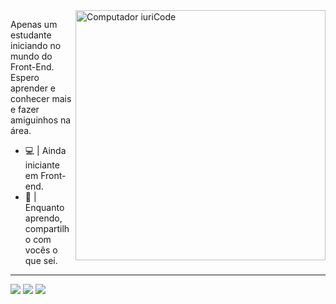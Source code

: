 <img src="https://raw.githubusercontent.com/MicaelliMedeiros/micaellimedeiros/master/image/computer-illustration.png" min-width="400px" max-width="400px" width="400px" align="right" alt="Computador iuriCode">

<p align="left"> 
  Apenas um estudante iniciando no mundo do Front-End. Espero aprender e conhecer mais e fazer amiguinhos na área. 
</p>

- 💻 | Ainda iniciante em Front-end.
- 🧠 | Enquanto aprendo, compartilho com vocês o que sei.

***

<p align="left">
  <a href="https://www.linkedin.com/in/arthur-rodrigues-5aa9a3215/" alt="Linkedin">
  <img src="https://img.shields.io/badge/LinkedIn-0077B5?style=for-the-badge&logo=linkedin&logoColor=white"></a>

  <a href="https://www.instagram.com/arthurrsfc/" alt="Instagram">
  <img src="https://img.shields.io/badge/Instagram-E4405F?style=for-the-badge&logo=instagram&logoColor=white"></a>
  
  <a href="https://github.com/ArthurRSaldanha" alt="Github">
  <img src="https://img.shields.io/badge/GitHub-100000?style=for-the-badge&logo=github&logoColor=white&link=https://github.com/MatheusFC2"/></a>
</p>  
